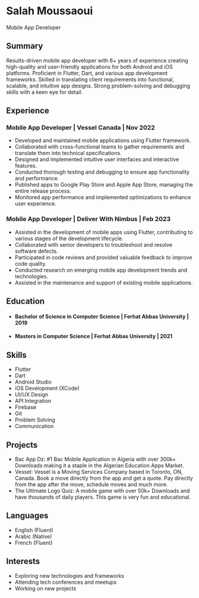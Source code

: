 # Salah Moussaoui
Mobile App Developer

## Summary
Results-driven mobile app developer with 6+ years of experience creating high-quality and user-friendly applications for both Android and iOS platforms. Proficient in Flutter, Dart, and various app development frameworks. Skilled in translating client requirements into functional, scalable, and intuitive app designs. Strong problem-solving and debugging skills with a keen eye for detail.

## Experience
### Mobile App Developer | Vessel Canada | Nov 2022 
- Developed and maintained mobile applications using Flutter framework.
- Collaborated with cross-functional teams to gather requirements and translate them into technical specifications.
- Designed and implemented intuitive user interfaces and interactive features.
- Conducted thorough testing and debugging to ensure app functionality and performance.
- Published apps to Google Play Store and Apple App Store, managing the entire release process.
- Monitored app performance and implemented optimizations to enhance user experience.

### Mobile App Developer | Deliver With Nimbus | Feb 2023
- Assisted in the development of mobile apps using Flutter, contributing to various stages of the development lifecycle.
- Collaborated with senior developers to troubleshoot and resolve software defects.
- Participated in code reviews and provided valuable feedback to improve code quality.
- Conducted research on emerging mobile app development trends and technologies.
- Assisted in the maintenance and support of existing mobile applications.

## Education
- #### Bachelor of Science in Computer Science | Ferhat Abbas University | 2019
- #### Masters in Computer Science | Ferhat Abbas University | 2021

## Skills
- Flutter
- Dart
- Android Studio
- iOS Development (XCode)
- UI/UX Design
- API Integration
- Firebase
- Git
- Problem Solving
- Communication

## Projects
- Bac App Dz: #1 Bac Mobile Application in Algeria with over 300k+ Downloads making it a staple in the Algerian Education Apps Market.
- Vessel: Vessel is a Moving Services Company based in Toronto, ON, Canada. Book a move directly from the app and get a quote. Pay directly from the app after the move, schedule moves and much more.
- The Ultimate Logo Quiz: A mobile game with over 50k+ Downloads and have thousands of daily players. This game is very fun and educational.

## Languages
- English (Fluent)
- Arabic (Native)
- French (Fluent)

## Interests
- Exploring new technologies and frameworks
- Attending tech conferences and meetups
- Working on new projects
